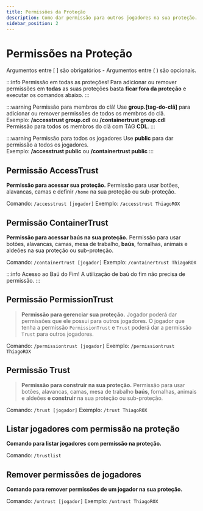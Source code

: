 ```yaml
---
title: Permissões da Proteção
description: Como dar permissão para outros jogadores na sua proteção.
sidebar_position: 2
---
```


# Permissões na Proteção

Argumentos entre \[ \] são obrigatórios - Argumentos entre \( \) são opcionais.

:::info Permissão em todas as proteções!
Para adicionar ou remover permissões em **todas** as suas proteções basta **ficar fora da proteção** e executar os comandos abaixo.
:::

:::warning Permissão para membros do clã!
Use **group.\[tag-do-clã\]** para adicionar ou remover permissões de todos os membros do clã.  
Exemplo: **/accesstrust group.cdl** ou **/containertrust group.cdl**  
Permissão para todos os membros do clã com TAG **CDL**.
:::

:::warning Permissão para todos os jogadores
Use **public** para dar permissão a todos os jogadores.  
Exemplo: **/accesstrust public** ou **/containertrust public**
:::

## Permissão AccessTrust

**Permissão para acessar sua proteção.**
Permissão para usar botões, alavancas, camas e definir `/home` na sua proteção ou sub-proteção.

Comando: `/accesstrust [jogador]`
Exemplo: `/accesstrust ThiagoROX`

## Permissão ContainerTrust

**Permissão para acessar baús na sua proteção.**
Permissão para usar botões, alavancas, camas, mesa de trabalho, **baús**, fornalhas, animais e aldeões na sua proteção ou sub-proteção.

Comando: `/containertrust [jogador]`
Exemplo: `/containertrust ThiagoROX`

:::info Acesso ao Baú do Fim!
A utilização de baú do fim não precisa de permissão.
:::

## Permissão PermissionTrust

> **Permissão para gerenciar sua proteção.**
Jogador poderá dar permissões que ele possui para outros jogadores.
O jogador que tenha a permissão `PermissionTrust` e `Trust` poderá dar a permissão `Trust` para outros jogadores.

Comando: `/permissiontrust [jogador]`
Exemplo: `/permissiontrust ThiagoROX`

## Permissão Trust

> **Permissão para construir na sua proteção.**
Permissão para usar botões, alavancas, camas, mesa de trabalho **baús**, fornalhas, animais e aldeões **e construir** na sua proteção ou sub-proteção.

Comando: `/trust [jogador]`
Exemplo: `/trust ThiagoROX`

## Listar jogadores com permissão na proteção

**Comando para listar jogadores com permissão na proteção.**

Comando: `/trustlist`

## Remover permissões de jogadores

**Comando para remover permissões de um jogador na sua proteção.**

Comando: `/untrust [jogador]`
Exemplo: `/untrust ThiagoROX`

